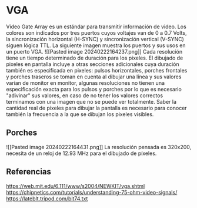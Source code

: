 # VGA
Video Gate Array es un estándar para transmitir información de video.
Los colores son indicados por tres puertos cuyos voltajes van de 0 a 0.7
Volts, la sincronización horizontal (H-SYNC) y sincronización vertical
(V-SYNC) siguen lógica TTL.
La siguiente imagen muestra los puertos y sus usos en un puerto VGA.
![[Pasted image 20240222164237.png]]
Cada resolución tiene un tiempo determinado de duración para los pixeles.
El dibujado de pixeles en pantalla incluye a otras secciones adicionales
cuya duración también es especificada en pixeles: pulsos horizontales,
porches frontales y porches traseros se toman en cuenta al dibujar una
línea y sus valores varían de monitor en monitor, algunas resoluciones no
tienen una especificación exacta para los pulsos y porches por lo que es
necesario "adivinar" sus valores, en caso de no tener los valores correctos
terminamos con una imagen que no se puede ver totalmente.
Saber la cantidad real de pixeles para dibujar la pantalla es necesario
para conocer también la frecuencia a la que se dibujan los pixeles visibles.

## Porches
![[Pasted image 20240222164431.png]]
La resolución pensada es 320x200, necesita de un reloj de 12.93 MHz para el dibujado de píxeles.

## Referencias
https://web.mit.edu/6.111/www/s2004/NEWKIT/vga.shtml
https://chipnetics.com/tutorials/understanding-75-ohm-video-signals/
https://lateblt.tripod.com/bit74.txt
